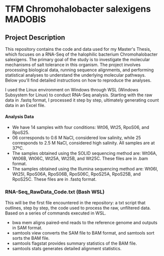 # TFM Chromohalobacter salexigens MADOBIS

## Project Description 

This repository contains the code and data used for my Master's Thesis, which focuses on a RNA-Seq of the halophilic bacterium Chromohalobacter salexigens. The primary goal of the study is to investigate the molecular mechanisms of salt tolerance in this organism. 
The project involves processing biological data, running sequence alignments, and performing statistical analyses to understand the underlying molecular pathways. Below you'll find detailed instructions on how to reproduce the analyses. 

I used the Linux environment on Windows through WSL (Windows Subsystem for Linux) to conduct RNA-Seq analysis. Starting with the raw data in .fastq format, I processed it step by step, ultimately generating count data in an Excel file. 

#### Analysis Data

- We have 14 samples with four conditions: Wt06, Wt25, RpoS06, and RpoS25.
- 06 corresponds to 0.6 M NaCl, considered low salinity, while 25 corresponds to 2.5 M NaCl, considered high salinity. All samples are at 37ºC.
- The samples obtained using the SOLID sequencing method are: Wt06A, Wt06B, Wt06C, Wt25A, Wt25B, and Wt25C. These files are in .bam format.
- The samples obtained using the Illumina sequencing method are: Wt06I, Wt25I, RpoS06A, RpoS06B, RpoS06C, RpoS25A, RpoS25B, and RpoS25C. These files are in .fastq format.


### RNA-Seq_RawData_Code.txt (Bash WSL)

This will be the first file encountered in the repository: a txt script that outlines, step by step, the code used to process the raw, unfiltered data. Based on a series of commands executed in WSL.

- bwa mem aligns paired-end reads to the reference genome and outputs in SAM format.
- samtools view converts the SAM file to BAM format, and samtools sort sorts the BAM file.
- samtools flagstat provides summary statistics of the BAM file.
- samtools stats generates detailed alignment statistics.
